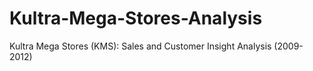 # Kultra-Mega-Stores-Analysis
Kultra Mega Stores (KMS): Sales and Customer Insight Analysis (2009-2012)
